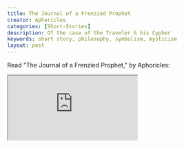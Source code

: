 ```yaml
---
title: The Journal of a Frenzied Prophet
creator: Aphoricles
categories: [Short-Stories]
description: Of the case of the Traveler & his Cypher
keywords: short story, philosophy, symbolism, mysticism
layout: post
---
```


Read "The Journal of a Frenzied Prophet," by Aphoricles: 

<iframe 
  src="https://docs.google.com/document/d/e/2PACX-1vQQ32x7Kw4fC4ipIrYE476zLYKDjpLdXOzbuHfDLnHBvzR1ev0mB6n2-d-QTa9fRrezeVDK8FtBxYDS/pub?embedded=true">
</iframe>

